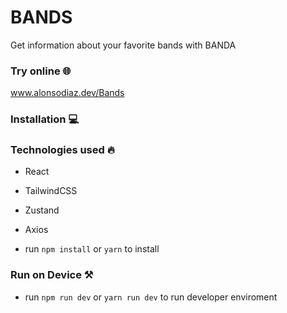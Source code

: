 #  BANDS

Get information about your favorite bands with BANDA


 
### Try online 🌐
 <a href="https://www.alonsodiaz.dev/Wordle">www.alonsodiaz.dev/Bands<a>
### Installation 💻

### Technologies used 🔥

- React
- TailwindCSS
- Zustand
- Axios

- run `npm install` or `yarn` to install

### Run on Device ⚒️

- run `npm run dev` or `yarn run dev` to run developer enviroment


